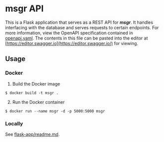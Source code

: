 # msgr API
This is a Flask application that serves as a REST API for ***msgr***. It handles interfacing with the database and serves requests to certain endpoints. For more information, view the OpenAPI specification contained in [openapi.yaml](./openapi.yaml). The contents in this file can be pasted into the editor at [https://editor.swagger.io](https://editor.swagger.io/) for viewing.

## Usage

### Docker

1. Build the Docker image

```shell
$ docker build -t msgr .
```

2. Run the Docker container

```shell
$ docker run --name msgr -d -p 5000:5000 msgr
```

### Locally
See [flask-app/readme.md](./flask-app/readme.md).

